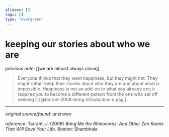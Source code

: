 ```yaml
---
aliases: []
tags: []
type: "evergreen"
---
```


# keeping our stories about who we are

_previous note:_ [[we are almost always close]]

> Everyone thinks that they want happiness, but they might not. They might rather keep their stories about who they are and about what is impossible. Happiness is not an add-on to what you already are; it requires you to become a different person from the one who set off seeking it.[@tarrant-2008-bring Introduction n.pag.]

---

_original source/found:_ unknown

_reference:_ Tarrant, J. (2008) _Bring Me the Rhinoceros: And Other Zen Koans That Will Save Your Life_. Boston: Shambhala



